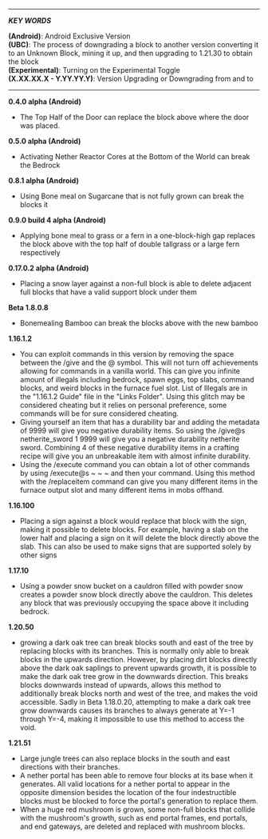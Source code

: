 ______________________________________________________________________________________________________________________________________
***KEY WORDS***

**(Android)**: Android Exclusive Version
<br>
**(UBC)**: The process of downgrading a block to another version converting it to an Unknown Block, mining it up, and then upgrading to 1.21.30 to obtain the block
<br>
**(Experimental)**: Turning on the Experimental Toggle
<br>
**(X.XX.XX.X - Y.YY.YY.Y)**: Version Upgrading or Downgrading from and to 
______________________________________________________________________________________________________________________________________

**0.4.0 alpha (Android)**
- The Top Half of the Door can replace the block above where the door was placed. 

**0.5.0 alpha (Android)**
- Activating Nether Reactor Cores at the Bottom of the World can break the Bedrock

**0.8.1 alpha (Android)**
- Using Bone meal on Sugarcane that is not fully grown can break the blocks it

**0.9.0 build 4 alpha (Android)**
- Applying bone meal to grass or a fern in a one-block-high gap replaces the block above with the top half of double tallgrass or a large fern respectively

**0.17.0.2 alpha (Android)**
- Placing a snow layer against a non-full block is able to delete adjacent full blocks that have a valid support block under them

**Beta 1.8.0.8**
- Bonemealing Bamboo can break the blocks above with the new bamboo

**1.16.1.2**
- You can exploit commands in this version by removing the space between the /give and the @ symbol. This will not turn off achievements allowing for commands in a vanilla world. This can give you infinite amount of illegals including bedrock, spawn eggs, top slabs, command blocks, and weird blocks in the furnace fuel slot. List of Illegals are in the "1.16.1.2 Guide" file in the "Links Folder". Using this glitch may be considered cheating but it relies on personal preference, some commands will be for sure considered cheating. 
- Giving yourself an item that has a durability bar and adding the metadata of 9999 will give you negative durability items. So using the /give@s netherite_sword 1 9999 will give you a negative durability netherite sword. Combining 4 of these negative durability items in a crafting recipe will give you an unbreakable item with almost infinite durability.
- Using the /execute command you can obtain a lot of other commands by using /execute@s ~ ~ ~ and then your command. Using this method with the /replaceitem command can give you many different items in the furnace output slot and many different items in mobs offhand.

**1.16.100**
- Placing a sign against a block would replace that block with the sign, making it possible to delete blocks. For example, having a slab on the lower half and placing a sign on it will delete the block directly above the slab. This can also be used to make signs that are supported solely by other signs

**1.17.10**
- Using a powder snow bucket on a cauldron filled with powder snow creates a powder snow block directly above the cauldron. This deletes any block that was previously occupying the space above it including bedrock.

**1.20.50**
- growing a dark oak tree can break blocks south and east of the tree by replacing blocks with its branches. This is normally only able to break blocks in the upwards direction. However, by placing dirt blocks directly above the dark oak saplings to prevent upwards growth, it is possible to make the dark oak tree grow in the downwards direction. This breaks blocks downwards instead of upwards, allows this method to additionally break blocks north and west of the tree, and makes the void accessible. Sadly in Beta 1.18.0.20, attempting to make a dark oak tree grow downwards causes its branches to always generate at Y=-1 through Y=-4, making it impossible to use this method to access the void.

**1.21.51**
- Large jungle trees can also replace blocks in the south and east directions with their branches.
- A nether portal has been able to remove four blocks at its base when it generates. All valid locations for a nether portal to appear in the opposite dimension besides the location of the four indestructible blocks must be blocked to force the portal's generation to replace them.
- When a huge red mushroom is grown, some non-full blocks that collide with the mushroom's growth, such as end portal frames, end portals, and end gateways, are deleted and replaced with mushroom blocks.
